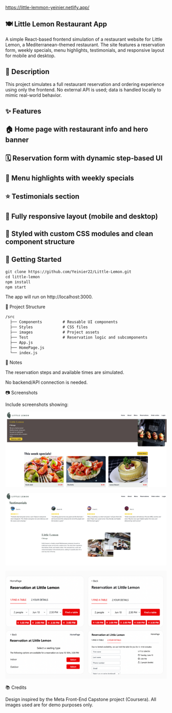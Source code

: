 https://little-lemmon-yeinier.netlify.app/
## 🍽️ Little Lemon Restaurant App

A simple React-based frontend simulation of a restaurant website for Little Lemon, a Mediterranean-themed restaurant. The site features a reservation form, weekly specials, menu highlights, testimonials, and responsive layout for mobile and desktop.

## 📌 Description

This project simulates a full restaurant reservation and ordering experience using only the frontend. No external API is used; data is handled locally to mimic real-world behavior.

## ✨ Features

## 🏠 Home page with restaurant info and hero banner

## 🗓️ Reservation form with dynamic step-based UI

## 🧾 Menu highlights with weekly specials

## ⭐ Testimonials section

## 📱 Fully responsive layout (mobile and desktop)

## 🎨 Styled with custom CSS modules and clean component structure

## 🚀 Getting Started
```
git clone https://github.com/Yeinier22/Little-Lemon.git
cd little-lemon
npm install
npm start
```

The app will run on http://localhost:3000.

📁 Project Structure
```
/src
  ├── Components         # Reusable UI components
  ├── Styles             # CSS files
  ├── images             # Project assets
  ├── Test               # Reservation logic and subcomponents
  ├── App.js
  ├── HomePage.js
  └── index.js
```
🧪 Notes

The reservation steps and available times are simulated.

No backend/API connection is needed.

📷 Screenshots

Include screenshots showing:

![preview](Home.jpg)

![preview](Testimonials.jpg)

![preview](BookTable.png)


📚 Credits

Design inspired by the Meta Front-End Capstone project (Coursera). All images used are for demo purposes only.
